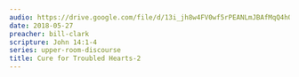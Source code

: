 ```yaml
---
audio: https://drive.google.com/file/d/13i_jh8w4FV0wf5rPEANLmJBAfMqQ4hQO/view
date: 2018-05-27
preacher: bill-clark
scripture: John 14:1-4
series: upper-room-discourse
title: Cure for Troubled Hearts-2
---
```

